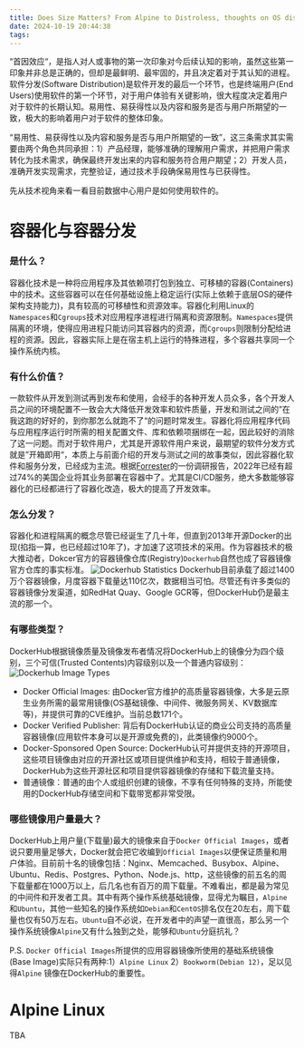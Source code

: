 ```yaml
---
title: Does Size Matters? From Alpine to Distroless, thoughts on OS distribution.
date: 2024-10-19 20:44:38
tags:
---
```


“首因效应“，是指人对人或事物的第一次印象对今后续认知的影响，虽然这些第一印象并非总是正确的，但却是最鲜明、最牢固的，并且决定着对于其认知的进程。软件分发(Software Distribution)是软件开发的最后一个环节，也是终端用户(End Users)使用软件的第一个环节，对于用户体验有关键影响，很大程度决定着用户对于软件的长期认知。易用性、易获得性以及内容和服务是否与用户所期望的一致，极大的影响着用户对于软件的整体印象。

“易用性、易获得性以及内容和服务是否与用户所期望的一致”，这三条需求其实需要由两个角色共同承担：1）产品经理，能够准确的理解用户需求，并把用户需求转化为技术需求，确保最终开发出来的内容和服务符合用户期望；2）开发人员，准确开发实现需求，完整验证，通过技术手段确保易用性与已获得性。

先从技术视角来看一看目前数据中心用户是如何使用软件的。

# 容器化与容器分发

### 是什么？

容器化技术是一种将应用程序及其依赖项打包到独立、可移植的容器(Containers)中的技术。‌这些容器可以在任何基础设施上稳定运行(实际上依赖于底层OS的硬件架构支持能力)，具有较高的可移植性和资源效率。‌容器化利用‌Linux的‌`Namespaces`和‌`Cgroups`技术对应用程序进程进行隔离和资源限制。`Namespaces`提供隔离的环境，使得应用进程只能访问其容器内的资源，而`Cgroups`则限制分配给进程的资源。因此，容器实际上是在宿主机上运行的特殊进程，多个容器共享同一个操作系统内核。

### 有什么价值？

一款软件从开发到测试再到发布和使用，会经手的各种开发人员众多，各个开发人员之间的环境配置不一致会大大降低开发效率和软件质量，开发和测试之间的”在我这跑的好好的，到你那怎么就跑不了“的问题时常发生。容器化将应用程序代码与应用程序运行时所需的相关配置文件、库和依赖项捆绑在一起，因此较好的消除了这一问题。而对于软件用户，尤其是开源软件用户来说，最期望的软件分发方式就是”开箱即用“，本质上与前面介绍的开发与测试之间的故事类似，因此容器化软件和服务分发，已经成为主流。根据[Forrester](https://www.forrester.com/press-newsroom/the-state-of-cloud-in-north-america-2022/)的一份调研报告，2022年已经有超过74%的美国企业将其业务部署在容器中了。尤其是CI/CD服务，绝大多数能够容器化的已经都进行了容器化改造，极大的提高了开发效率。

### 怎么分发？

容器化和进程隔离的概念尽管已经诞生了几十年，但直到2013年开源Docker的出现(掐指一算，也已经超过10年了)，才加速了这项技术的采用。作为容器技术的极大推动者，Dokcer官方的容器镜像仓库(Registry)`Dockerhub`自然也成了容器镜像官方仓库的事实标准。
![Dockerhub Statistics](docker-statistic.png)
Dockerhub目前承载了超过1400万个容器镜像，月度容器下载量达110亿次，数据相当可怕。尽管还有许多类似的容器镜像分发渠道，如RedHat Quay、Google GCR等，但DockerHub仍是最主流的那一个。

### 有哪些类型？

DockerHub根据镜像质量及镜像发布者情况将DockerHub上的镜像分为四个级别，三个可信(Trusted Contents)内容级别以及一个普通内容级别：
![Dockerhub Image Types](image-types.png)
 - Docker Official Images: 由Docker官方维护的高质量容器镜像，大多是云原生业务所需的最常用镜像(OS基础镜像、中间件、微服务网关、KV数据库等)，并提供可靠的CVE维护。当前总数171个。
 - Docker Verified Publisher: 背后有DockerHub认证的商业公司支持的高质量容器镜像(应用软件本身可以是开源或免费的)，此类镜像约9000个。
 - Docker-Sponsored Open Source: DockerHub认可并提供支持的开源项目，这些项目镜像由对应的开源社区或项目提供维护和支持，相较于普通镜像，DockerHub为这些开源社区和项目提供容器镜像的存储和下载流量支持。
 - 普通镜像：普通的由个人或组织创建的镜像，不享有任何特殊的支持，所能使用的DockerHub存储空间和下载带宽都非常受限。

 ### 哪些镜像用户量最大？

 DockerHub上用户量(下载量)最大的镜像来自于`Docker Official Images`，或者说只要用量足够大，Docker就会把它收编到`Official Images`以便保证质量和用户体验。目前前十名的镜像包括：Nginx、Memcached、Busybox、Alpine、Ubuntu、Redis、Postgres、Python、Node.js、http，这些镜像的前五名的周下载量都在1000万以上，后几名也有百万的周下载量。不难看出，都是最为常见的中间件和开发者工具。其中有两个操作系统基础镜像，显得尤为瞩目，`Alpine`和`Ubuntu`，其他一些知名的操作系统如`Debian`和`CentOS`排名仅在20左右，周下载量也仅有50万左右。`Ubuntu`自不必说，在开发者中的声望一直很高，那么另一个操作系统镜像`Alpine`又有什么独到之处，能够和`Ubuntu`分庭抗礼？

P.S. `Docker Official Images`所提供的应用容器镜像所使用的基础系统镜像(Base Image)实际只有两种:1）`Alpine Linux` 2）`Bookworm(Debian 12)`，足以见得`Alpine` 镜像在DockerHub的重要性。

# Alpine Linux

TBA

